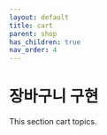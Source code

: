 ```yaml
---
layout: default
title: cart
parent: shop
has_children: true
nav_order: 4 
---
```


# 장바구니 구현

This section cart topics.
